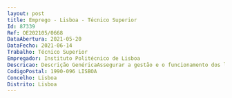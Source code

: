 ```yaml
--- 
layout: post
title: Emprego - Lisboa - Técnico Superior
Id: 87339
Ref: OE202105/0668
DataAbertura: 2021-05-20
DataFecho: 2021-06-14
Trabalho: Técnico Superior
Empregador: Instituto Politécnico de Lisboa
Descricao: Descrição GenéricaAssegurar a gestão e o funcionamento dos laboratórios e espaços de aulas práticas laboratoriaisDescrição detalhada Tarefas que executa¦	Gestão da área laboratorial  	Colaborar na gestão de recursos humanos e na elaboração dos planos e relatórios de atividades Realizar estudos e emitir pareceres necessários à fundamentação de decisões na área laboratorial  	Elaborar, rever e atualizar normas e procedimentos que garantam a otimização da utilização da área laboratorial e equipamentos, e que garantam o desenvolvimento de atividades respeitado os princípios de eficiência, segurança e conforto  	Comunicar à Comissão de Gestão dos Laboratórios todas as ocorrências ¦	Apoio técnico qualificado às atividades laboratoriais, letivas, investigação e de serviços à comunidade, tais como  	Dar resposta atempada e adequada a todos os pedidos relacionados com a preparação de aulas  	Organizar e manter atualizada a documentação relativa ao registo de exames e consultas  	Usar técnicas de análise qualitativas e quantitativas, nomeadamente análises volumétricas e gravimétricas, bem como os métodos instrumentais de análise tais como  espectrofotometria de UV Visível, potenciometria, condutimetria  eletroforese, entre outras  	Aplicar técnicas de laboratório de microbiologia ou de cultura de células animais  	Registar e interpretar dados técnicos e elaborar relatórios, e recolher, acondicionar, preparar e preservar as amostras químicas e biológicas Gestão de equipamento e material  	Higienizar, esterilizar, acondicionar e inventariar o material de laboratório eárea laboratorial  	Elaborar e manter atualizados os cadastros (registo de utilização, reparação e manuais de instrução) de equipamento  	Efetuar	a manutenção de tecnologia especializada, nomeadamente, espectrofotómetro,	potenciómetros,	equipamentos	de	esterilização, equipamentos de aquecimento, de suporte, de secagem (estufas}, de pesagem, de utilidade geral, de esterilização (estufas, autoclaves) e de centrifugação, entre outros.•	Requisição e receção de materiais e produtos  	Definir stocks mínimos e efetuar previsão de consumos, de forma a manter a existência de stock de todos os materiais  	Receber os pedidos, efetuados pelos docentes e requisitar e receber produtos materiais inerentes ao funcionamento da área laboratorial  	Manusear substâncias e produtos químicos, de acordo com os requisitos constantes nas fichas de dados de segurança •	Armazenamento e acondicionamento de materiais e produtos  	Otimizar espaços laboratoriais destinados à armazenagem e acondicionamento dos produtos  	Organizar os espaços e armazenar de materiais e produtos respeitado as regras gerais de armazenagem de materiais e produtos e as regras específicas de armazenagem de substâncias e produtos químicos  	Armazenar substâncias e produtos químicos, de acordo com os requisitos constantes nas fichas de dados de segurança •	Segurança, higiene e ambiente  	Verificar a observância do cumprimento das regras de funcionamento, segurança e ambiente definidas para os laboratórios  	Alertar a Comissão de Gestão dos Laboratórios para a existência de situações perigosas ou inseguras. 	Elaborar e atualizar as bases de dados de produtos e substâncias químicas utilizadas, de acordo com os critérios de classificação nacionais e europeus em vigor e manter actualizado o arquivo de fichas de segurança  	Efetuar o levantamento e registar os resíduos produzidos por laboratório e disponibilizar os recipientes de resíduos necessários.
CodigoPostal: 1990-096 LISBOA
Concelho: Lisboa
Distrito: Lisboa
--- 
```

